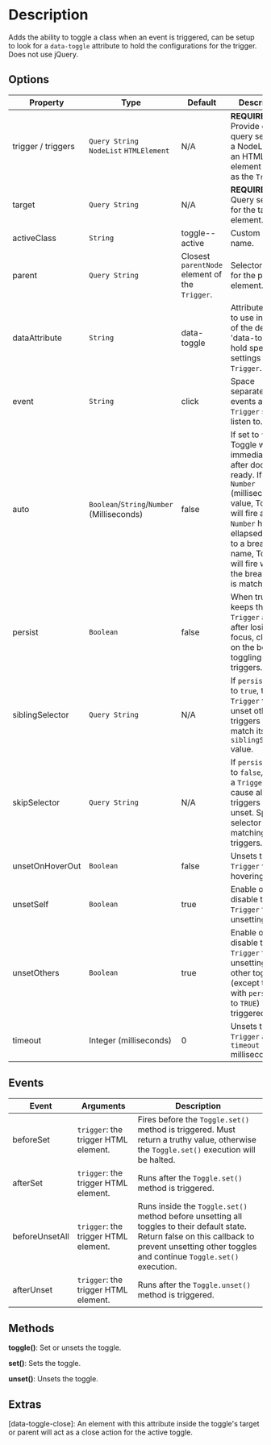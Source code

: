 

# Description
	
Adds the ability to toggle a class when an event is triggered, can be setup to look for a `data-toggle` attribute to hold the configurations for the trigger. Does not use jQuery.

## Options

|Property|Type|Default|Description|
|--|--|--|--|
|trigger / triggers| `Query String` `NodeList` `HTMLElement` | N/A |**REQUIRED**. Provide either a query selector, a NodeList, or an HTML element to use as the `Trigger`.
|target| `Query String` | N/A | **REQUIRED**. Query selector for the target element.
|activeClass| `String` | toggle--active | Custom class name.
|parent| `Query String` | Closest `parentNode` element of the `Trigger`. | Selector query for the parent element.
|dataAttribute|`String`|data-toggle|Attribute name to use instead of the default 'data-toggle' to hold specific settings for a `Trigger`.
|event|`String`|click| Space separated list of events a `Trigger` should listen to.
|auto| `Boolean`/`String`/`Number` (Milliseconds) |false|If set to `true`, Toggle will fire immediately after document ready. If set to a `Number` (milliseconds) value, Toggle will fire after `Number` has ellapsed. If set to a breakpoint name, Toggle will fire when the breakpoint is matched.
|persist|`Boolean`|false|When true, keeps the `Trigger` active after losing focus, clicking on the body, or toggling other triggers.
|siblingSelector|`Query String`|N/A|If `persist` is set to `true`, the `Trigger` will unset other triggers that match its `siblingSelector` value.
|skipSelector|`Query String`|N/A|If `persist` is set to `false`, setting a `Trigger` will cause all other triggers to unset. Specify a selector to skip matching triggers.
|unsetOnHoverOut|`Boolean`|false| Unsets the `Trigger` when hovering out.
|unsetSelf|`Boolean`|true|Enable or disable the `Trigger` from unsetting itself.
|unsetOthers|`Boolean`|true|Enable or disable the `Trigger` from unsetting all other toggles (except those with `persist` set to `TRUE`) when triggered.
|timeout|Integer (milliseconds)|0|Unsets the `Trigger` after `timeout` milliseconds.


## Events

|Event|Arguments|Description
|--|--|--|
|beforeSet|`trigger`: the trigger HTML element.| Fires before the `Toggle.set()` method is triggered. Must return a truthy value, otherwise the `Toggle.set()` execution will be halted.
|afterSet|`trigger`: the trigger HTML element.|Runs after the `Toggle.set()` method is triggered.
|beforeUnsetAll|`trigger`: the trigger HTML element.|Runs inside the `Toggle.set()` method before unsetting all toggles to their default state. Return false on this callback to prevent unsetting other toggles and continue `Toggle.set()` execution.
|afterUnset|`trigger`: the trigger HTML element.|Runs after the `Toggle.unset()` method is triggered.


## Methods
	
**toggle()**: Set or unsets the toggle.

**set()**: Sets the toggle.

**unset()**: Unsets the toggle.

## Extras

[data-toggle-close]: An element with this attribute inside the toggle's target or parent will act as a close action for the active toggle.
